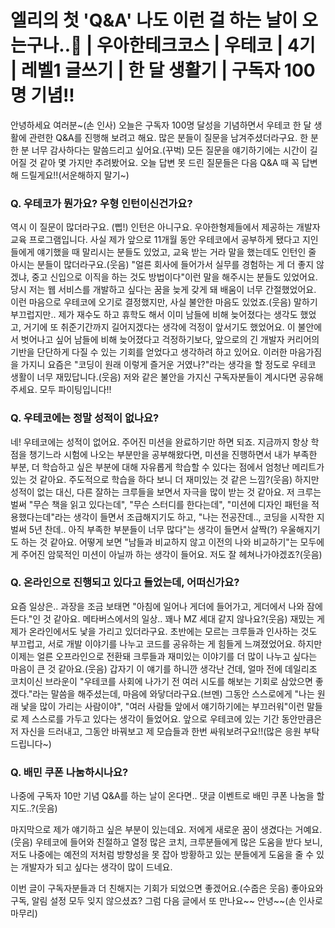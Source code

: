 # 엘리의 첫 'Q&A' 나도 이런 걸 하는 날이 오는구나..🥺 | 우아한테크코스 | 우테코 | 4기 | 레벨1 글쓰기 | 한 달 생활기 | 구독자 100명 기념!!

안녕하세요 여러분~(손 인사)
오늘은 구독자 100명 달성을 기념하면서 우테코 한 달 생활에 관련한 Q&A를 진행해 보려고 해요. 많은 분들이 질문을 남겨주셨더라구요. 한 분 한 분 너무 감사하다는 말씀드리고 싶어요.(꾸벅)
모든 질문을 얘기하기에는 시간이 길어질 것 같아 몇 가지만 추려봤어요. 오늘 답변 못 드린 질문들은 다음 Q&A 때 꼭 답변해 드릴게요!!(서운해하지 말기~)

### Q. 우테코가 뭔가요? 우형 인턴이신건가요?

역시 이 질문이 많더라구요. (삡!) 인턴은 아니구요. 우아한형제들에서 제공하는 개발자 교육 프로그램입니다. 사실 제가 앞으로 11개월 동안 우테코에서 공부하게 됐다고 지인들에게 얘기했을 때 말리시는 분들도 있었고,
교육 받는 거라 말을 했는데도 인턴인 줄 아시는 분들이 많더라구요.(웃음)
"얼른 회사에 들어가서 실무를 경험하는 게 더 좋지 않겠냐, 중고 신입으로 이직을 하는 것도 방법이다"이런 말을 해주시는 분들도 있었어요. 당시 저는 웹 서비스를 개발하고 싶다는 꿈을 늦게 갖게 돼 배움이 너무
간절했었어요. 이런 마음으로 우테코에 오기로 결정했지만, 사실 불안한 마음도 있었죠.(웃음)
말하기 부끄럽지만.. 제가 재수도 하고 휴학도 해서 이미 남들에 비해 늦어졌다는 생각도 했었고, 거기에 또 취준기간까지 길어지겠다는 생각에 걱정이 앞서기도 했었어요. 이 불안에서 벗어나고 싶어 남들에 비해 늦어졌다고
걱정하기보다, 앞으로의 긴 개발자 커리어의 기반을 단단하게 다질 수 있는 기회를 얻었다고 생각하려 하고 있어요. 이러한 마음가짐을 가지니 요즘은 "코딩이 원래 이렇게 즐거운 거였나?"라는 생각을 할 정도로 우테코
생활이 너무 재밌답니다.(웃음)
저와 같은 불안을 가지신 구독자분들이 계시다면 공유해 주세요. 모두 파이팅입니다!!

### Q. 우테코에는 정말 성적이 없나요?

네! 우테코에는 성적이 없어요. 주어진 미션을 완료하기만 하면 되죠. 지금까지 항상 학점을 챙기느라 시험에 나오는 부분만을 공부해왔다면, 미션을 진행하면서 내가 부족한 부분, 더 학습하고 싶은 부분에 대해 자유롭게
학습할 수 있다는 점에서 엄청난 메리트가 있는 것 같아요. 주도적으로 학습을 하다 보니 더 재미있는 것 같은 느낌?(웃음)
하지만 성적이 없는 대신, 다른 잘하는 크루들을 보면서 자극을 많이 받는 것 같아요. 저 크루는 벌써 "무슨 책을 읽고 있다는데", "무슨 스터디를 한다는데", "미션에 디자인 패턴을 적용했다는데"라는 생각이 들면서
조급해지기도 하고, "나는 전공잔데.., 코딩을 시작한 지 벌써 5년 찬데.. 아직 부족한 부분들이 너무 많다"는 생각이 들면서 살짝(?) 우울해지기도 하는 것 같아요. 어떻게 보면 "남들과 비교하지 않고 이전의
나와 비교하기"는 모두에게 주어진 암묵적인 미션이 아닐까 하는 생각이 들어요. 저도 잘 헤쳐나가야겠죠?(웃음)

### Q. 온라인으로 진행되고 있다고 들었는데, 어떠신가요?

요즘 일상은.. 과장을 조금 보태면 "아침에 일어나 게더에 들어가고, 게더에서 나와 잠에 든다."인 것 같아요. 메타버스에서의 일상.. 꽤나 MZ 세대 같지 않나요?(웃음)
재밌는 게 제가 온라인에서도 낯을 가리고 있더라구요. 초반에는 모르는 크루들과 인사하는 것도 부끄럽고, 서로 개발 이야기를 나누고 코드를 공유하는 게 힘들게 느껴졌었어요. 하지만 이제는 얼른 오프라인으로 전환돼
크루들과 재미있는 이야기를 더 많이 나누고 싶다는 마음이 큰 것 같아요.(웃음)
갑자기 이 얘기를 하니깐 생각난 건데, 얼마 전에 데일리조 코치이신 브라운이 "우테코를 사회에 나가기 전 여러 시도를 해보는 기회로 삼았으면 좋겠다."라는 말씀을 해주셨는데, 마음에 와닿더라구요.(브멘)
그동안 스스로에게 "나는 원래 낯을 많이 가리는 사람이야", "여러 사람들 앞에서 얘기하기에는 부끄러워"이런 말들로 제 스스로를 가두고 있다는 생각이 들었어요. 앞으로 우테코에 있는 기간 동안만큼은 저 자신을
드러내고, 그동안 바꿔보고 제 모습들과 한번 싸워보려구요!!(많은 응원 부탁드립니다~)

### Q. 배민 쿠폰 나눔하시나요?

나중에 구독자 10만 기념 Q&A를 하는 날이 온다면.. 댓글 이벤트로 배민 쿠폰 나눔을 할지도..?(웃음)

마지막으로 제가 얘기하고 싶은 부분이 있는데요. 저에게 새로운 꿈이 생겼다는 거예요.(웃음)
우테코에 들어와 친절하고 열정 많은 코치, 크루분들에게 많은 도움을 받다 보니, 저도 나중에는 예전의 저처럼 방향성을 못 잡아 방황하고 있는 분들에게 도움을 줄 수 있는 개발자가 되고 싶다는 생각이 많이 드네요. 

이번 글이 구독자분들과 더 친해지는 기회가 되었으면 좋겠어요.(수줍은 웃음)
좋아요와 구독, 알림 설정 모두 잊지 않으셨죠? 그럼 다음 글에서 또 만나요~~ 안녕~~(손 인사로 마무리)
